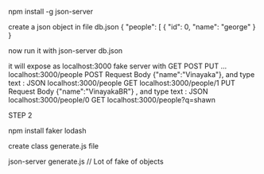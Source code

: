 npm install -g json-server

create a json object in file db.json
{
  "people": [
    {
      "id": 0,
      "name": "george"
    }
}

now run it with json-server db.json

it will expose as localhost:3000 fake server with GET POST PUT ...
localhost:3000/people POST Request Body {"name":"Vinayaka"}, and type text : JSON
localhost:3000/people GET 
localhost:3000/people/1 PUT Request Body {"name":"VinayakaBR"} , and type text : JSON
localhost:3000/people/0 GET localhost:3000/people?q=shawn

STEP 2 

npm install faker lodash

create class generate.js file

json-server generate.js // Lot of fake of objects




